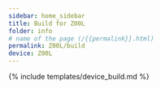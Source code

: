 ```yaml
---
sidebar: home_sidebar
title: Build for Z00L
folder: info
# name of the page (/{{permalink}}.html)
permalink: Z00L/build
device: Z00L
---
```

{% include templates/device_build.md %}
